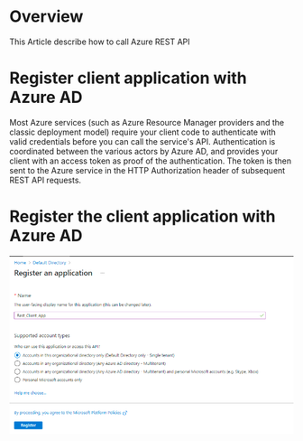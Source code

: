 # Overview
This Article describe how to call Azure REST API

# Register client application with Azure AD

Most Azure services (such as Azure Resource Manager providers and the classic deployment model) require your client code to authenticate with valid credentials before you can call the service's API. Authentication is coordinated between the various actors by Azure AD, and provides your client with an access token as proof of the authentication. The token is then sent to the Azure service in the HTTP Authorization header of subsequent REST API requests. 

# Register the client application with Azure AD

![](media/Image1.png)
